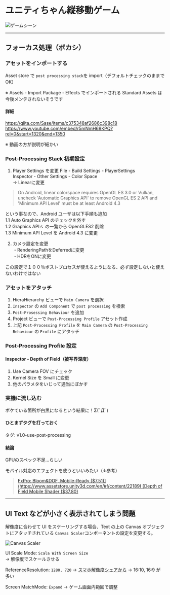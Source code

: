 # ユニティちゃん縦移動ゲーム

![ゲームシーン](https://raw.github.com/caorol/StepAsideUnityChan/master/gamescene.png)

---
## フォーカス処理（ボカシ）
### アセットをインポートする
Asset store で `post processing stack`を import（デフォルトチェックのままでOK）  

※ Assets - Import Package - Effects でインポートされる Standard Assets は今後メンテされないそうです

#### 詳細
https://qiita.com/Sase/items/c375348af2686c398c18
https://www.youtube.com/embed/r5mNmH68KPQ?rel=0&start=1320&end=1350

※ 動画の方が説明が細かい

### Post-Processing Stack 初期設定
1. Player Settings を変更
  File - Build Settings - PlayerSettings  
  Inspector - Other Settings - Color Space  
  -> Linearに変更  

  > On Android, linear colorspace requires OpenGL ES 3.0 or Vulkan, uncheck 'Automatic Graphics API' to remove OpenGL ES 2 API and 'Minimum API Level' must be at least Android 4.3

  という事なので、Android ユーザは以下手順も追加  
  1.1 Auto Graphics API のチェックを外す  
  1.2 Graphics APIｓ の一覧から OpenGLES2 削除  
  1.3 Minimum API Level を Android 4.3 に変更  

2. カメラ設定を変更  
  ・RenderingPathをDeferredに変更  
  ・HDRをONに変更

この設定で１００％ポストプロセスが使えるようになる、必ず設定しないと使えないわけではない

### アセットをアタッチ
1. HieraHierarchy ビューで `Main Camera` を選択
2. `Inspector` の `Add Component` で `post processing` を検索
3. `Post-Prosessing Behaviour` を追加
4. Project ビューで `Post-Processing Profile` アセット作成
5. 上記 `Post-Processing Profile` を `Main Camera` の `Post-Processing Behaviour` の `Profile` にアタッチ

### Post-Processing Profile 設定
#### Inspector - Depth of Field（被写界深度）
1. Use Camera FOV にチェック
2. Kernel Size を Small に変更
3. 他のパラメタをいじって適当にぼかす

### 実機に流し込む
ボケている箇所が白黒になるという結果に！Σ(ﾟДﾟ)

#### ひとまずタグを打っておく
タグ: v1.0-use-post-processing

#### 結論
GPUのスペック不足…らしい

モバイル対応のエフェクトを使うといいみたい（↓参考）
> [FxPro: Bloom&DOF, Mobile-Ready ($7.51)](https://www.assetstore.unity3d.com/en/#!/content/22189)  
> [Depth of Field Mobile Shader ($37.80)](https://www.assetstore.unity3d.com/en/#!/content/15434)


---
## UI Text などが小さく表示されてしまう問題
解像度に合わせて UI をスケーリングする場合、Text の上の Canvas オブジェクトにアタッチされている `Canvas Scaler`コンポーネントの設定を変更する。

![Canvas Scaler]((https://raw.github.com/caorol/StepAsideUnityChan/master/canvasscaler.png))

UI Scale Mode: `Scala With Screen Size`  
  → 解像度でスケールさせる

ReferenceResolution: `1280, 720`
  → [スマホ解像度シェアから](http://mw-s.jp/2017-mobile-monitor/)
  → 16:10, 16:9 が多い

Screen MatchMode: `Expand`
  → ゲーム画面内範囲で調整
